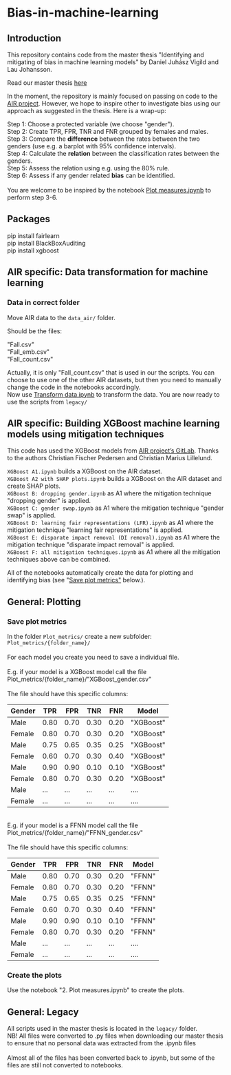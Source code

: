 # Bias-in-machine-learning

## Introduction

This repository contains code from the master thesis "Identifying and mitigating of bias in machine learning models" by Daniel Juhász Vigild and Lau Johansson.

Read our master thesis [here](https://github.com/LauJohansson/Bias-in-machine-learning/blob/main/Evaluation_of_bias_in_ML_algorithms_v31082021.pdf) <br />

In the moment, the repository is mainly focused on passing on code to the [AIR project](https://projekter.au.dk/air/). However, we hope to inspire other to investigate bias using our approach as suggested in the thesis. Here is a wrap-up:

Step 1: Choose a protected variable (we choose "gender").<br>
Step 2: Create TPR, FPR, TNR and FNR grouped by females and males.<br>
Step 3: Compare the **difference** between the rates between the two genders (use e.g. a barplot with 95% confidence intervals).<br>
Step 4: Calculate the **relation** between the classification rates between the genders.<br>
Step 5: Assess the relation using e.g. using the 80% rule. <br>
Step 6: Assess if any gender related **bias** can be identified.<br>
<br>
You are welcome to be inspired by the notebook [Plot measures.ipynb](https://github.com/LauJohansson/Bias-in-machine-learning/blob/main/Plot%20measures.ipynb) to perform step 3-6. 

## Packages

pip install fairlearn<br>
pip install BlackBoxAuditing<br>
pip install xgboost<br>


## AIR specific: Data transformation for machine learning


### Data in correct folder
Move AIR data to the `data_air/` folder.

Should be the files:

"Fall.csv"<br>
"Fall_emb.csv"<br>
"Fall_count.csv"<br>

Actually, it is only "Fall_count.csv" that is used in our the scripts. You can choose to use one of the other AIR datasets, but then you need to manually change the code in the notebooks accordingly. 
<br>
Now use [Transform data.ipynb](https://github.com/LauJohansson/Bias-in-machine-learning/blob/main/Transform%20data.ipynb) to transform the data. You are now ready to use the scripts from `legacy/`


## AIR specific: Building XGBoost machine learning models using mitigation techniques

This code has used the XGBoost models from [AIR project’s GitLab](https://gitlab.au.dk/cfp/air). Thanks to the authors Christian Fischer Pedersen and Christian Marius Lillelund. <br>

`XGBoost A1.ipynb` builds a XGBoost on the AIR dataset.<br>
`XGBoost A2 with SHAP plots.ipynb` builds a XGBoost on the AIR dataset and create SHAP plots.<br>
`XGBoost B: dropping gender.ipynb` as A1 where the mitigation technique "dropping gender" is applied.<br>
`XGBoost C: gender swap.ipynb` as A1 where the mitigation technique "gender swap" is applied.<br>
`XGBoost D: learning fair representations (LFR).ipynb` as A1 where the mitigation technique "learning fair representations" is applied.<br>
`XGBoost E: disparate impact removal (DI removal).ipynb` as A1 where the mitigation technique "disparate impact removal" is applied.<br>
`XGBoost F: all mitigation techniques.ipynb` as A1 where all the mitigation techniques above can be combined. <br>

All of the notebooks automatically create the data for plotting and identifying bias (see "[Save plot metrics"](#Save-plot-metrics) below.). 

## General: Plotting 

### Save plot metrics

In the folder `Plot_metrics/` create a new subfolder: `Plot_metrics/{folder_name}/`<br>
<br>
For each model you create you need to save a individual file.<br>
<br>
E.g. if your model is a XGBoost model call the file Plot_metrics/{folder_name}/"XGBoost_gender.csv"<br>
<br>
The file should have this specific columns:

| Gender | TPR | FPR | TNR | FNR | Model     |
|--------|-----|-----|-----|-----|-----------|
| Male   | 0.80 | 0.70 | 0.30 | 0.20 | "XGBoost" |
| Female | 0.80 | 0.70 | 0.30 | 0.20 | "XGBoost" |
| Male   | 0.75 | 0.65 | 0.35 | 0.25 | "XGBoost" |
| Female | 0.60 | 0.70 | 0.30 | 0.40 | "XGBoost" |
| Male   | 0.90 | 0.90 | 0.10 | 0.10 | "XGBoost" |
| Female | 0.80 | 0.70 | 0.30 | 0.20 | "XGBoost" |
| Male   | ...  | ...  | ...  | ...  | ....   |
| Female | ...  | ...  | ...  | ...  | ....   |
<br>
E.g. if your model is a FFNN model call the file Plot_metrics/{folder_name}/"FFNN_gender.csv"<br>
<br>
The file should have this specific columns:<br>

| Gender | TPR | FPR | TNR | FNR | Model     |
|--------|-----|-----|-----|-----|-----------|
| Male   | 0.80 | 0.70 | 0.30 | 0.20 | "FFNN" |
| Female | 0.80 | 0.70 | 0.30 | 0.20 | "FFNN" |
| Male   | 0.75 | 0.65 | 0.35 | 0.25 | "FFNN" |
| Female | 0.60 | 0.70 | 0.30 | 0.40 | "FFNN" |
| Male   | 0.90 | 0.90 | 0.10 | 0.10 | "FFNN" |
| Female | 0.80 | 0.70 | 0.30 | 0.20 | "FFNN" |
| Male   | ...  | ...  | ...  | ...  | ....   |
| Female | ...  | ...  | ...  | ...  | ....   |



### Create the plots
Use the notebook "2. Plot measures.ipynb" to create the plots. 


## General: Legacy
All scripts used in the master thesis is located in the `legacy/` folder.<br>
NB! All files were converted to .py files when downloading our master thesis to ensure that no personal data was extracted from the .ipynb files<br>
<br>
Almost all of the files has been converted back to .ipynb, but some of the files are still not converted to notebooks.






